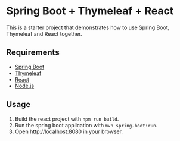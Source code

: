 # Spring Boot + Thymeleaf + React

This is a starter project that demonstrates how to use Spring Boot, Thymeleaf and React together.

## Requirements

- [Spring Boot](https://spring.io/projects/spring-boot)
- [Thymeleaf](https://www.thymeleaf.org/)
- [React](https://reactjs.org/)
- [Node.js](https://nodejs.org/en/)

## Usage
1. Build the react project with `npm run build`.
2. Run the spring boot application with `mvn spring-boot:run`.
3. Open http://localhost:8080 in your browser.